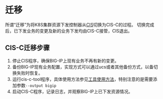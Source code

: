 # 迁移

所谓“迁移”为将K8S集群资源下发控制器从[CIS](https://clouddocs.f5.com/containers/latest/)切换为CIS-C的过程。
切换完成后，已下发业务的变更及新的业务下发均由CIS-C接管，CIS退出。

## CIS-C迁移步骤

1. 停止CIS程序，确保BIG-IP上现有业务不再有新的变更。
2. 备份BIG-IP现有业务配置，实现方式可以通过ucs或者其他备份方式，以备切换失败时恢复。
3. 运行cis-c-tool程序，具体使用方法参见[工具使用方法](https://gitee.com/zongzw/kic-tool#%E5%B7%A5%E5%85%B7%E4%BD%BF%E7%94%A8%E6%96%B9%E6%B3%95)，特别注意的是需要添加参数`--output bigip`
4. 启动CIS-C程序，记录日志，并观察BIG-IP上已下发资源情况。